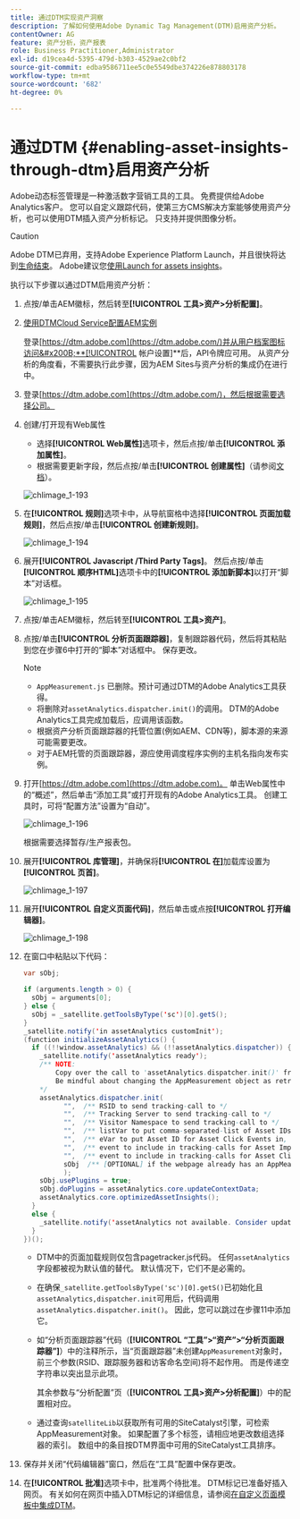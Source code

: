 ```yaml
---
title: 通过DTM实现资产洞察
description: 了解如何使用Adobe Dynamic Tag Management(DTM)启用资产分析。
contentOwner: AG
feature: 资产分析，资产报表
role: Business Practitioner,Administrator
exl-id: d19cea4d-5395-479d-b303-4529ae2c0bf2
source-git-commit: edba9586711ee5c0e5549dbe374226e878803178
workflow-type: tm+mt
source-wordcount: '682'
ht-degree: 0%

---
```


# 通过DTM {#enabling-asset-insights-through-dtm}启用资产分析

Adobe动态标签管理是一种激活数字营销工具的工具。 免费提供给Adobe Analytics客户。 您可以自定义跟踪代码，使第三方CMS解决方案能够使用资产分析，也可以使用DTM插入资产分析标记。 只支持并提供图像分析。

>[!CAUTION]
>
>Adobe DTM已弃用，支持Adobe Experience Platform Launch，并且很快将达到[生命结束](https://medium.com/launch-by-adobe/dtm-plans-for-a-sunset-3c6aab003a6f)。 Adobe建议您[使用Launch for assets insights](https://experienceleague.adobe.com/docs/experience-manager-learn/assets/advanced/asset-insights-launch-tutorial.html)。

执行以下步骤以通过DTM启用资产分析：

1. 点按/单击AEM徽标，然后转至&#x200B;**[!UICONTROL 工具>资产>分析配置]**。
1. [使用DTMCloud Service配置AEM实例](../sites-administering/dtm.md)

   登录[https://dtm.adobe.com](https://dtm.adobe.com/)并从用户档案图标访问&#x200B;**[!UICONTROL 帐户设置]**&#x200B;后，API令牌应可用。 从资产分析的角度看，不需要执行此步骤，因为AEM Sites与资产分析的集成仍在进行中。

1. 登录[https://dtm.adobe.com](https://dtm.adobe.com/)，然后根据需要选择公司。
1. 创建/打开现有Web属性

   * 选择&#x200B;**[!UICONTROL Web属性]**&#x200B;选项卡，然后点按/单击&#x200B;**[!UICONTROL 添加属性]**。
   * 根据需要更新字段，然后点按/单击&#x200B;**[!UICONTROL 创建属性]**（请参阅[文档](https://helpx.adobe.com/experience-manager/using/dtm.html)）。

   ![chlimage_1-193](assets/chlimage_1-193.png)

1. 在&#x200B;**[!UICONTROL 规则]**&#x200B;选项卡中，从导航窗格中选择&#x200B;**[!UICONTROL 页面加载规则]**，然后点按/单击&#x200B;**[!UICONTROL 创建新规则]**。

   ![chlimage_1-194](assets/chlimage_1-194.png)

1. 展开&#x200B;**[!UICONTROL Javascript /Third Party Tags]**。 然后点按/单击&#x200B;**[!UICONTROL 顺序HTML]**&#x200B;选项卡中的&#x200B;**[!UICONTROL 添加新脚本]**&#x200B;以打开“脚本”对话框。

   ![chlimage_1-195](assets/chlimage_1-195.png)

1. 点按/单击AEM徽标，然后转至&#x200B;**[!UICONTROL 工具>资产]**。
1. 点按/单击&#x200B;**[!UICONTROL 分析页面跟踪器]**，复制跟踪器代码，然后将其粘贴到您在步骤6中打开的“脚本”对话框中。 保存更改。

   >[!NOTE]
   >
   >* `AppMeasurement.js` 已删除。预计可通过DTM的Adobe Analytics工具获得。
   >* 将删除对`assetAnalytics.dispatcher.init()`的调用。 DTM的Adobe Analytics工具完成加载后，应调用该函数。
   >* 根据资产分析页面跟踪器的托管位置(例如AEM、CDN等)，脚本源的来源可能需要更改。
   >* 对于AEM托管的页面跟踪器，源应使用调度程序实例的主机名指向发布实例。


1. 打开[https://dtm.adobe.com](https://dtm.adobe.com)。 单击Web属性中的“概述”，然后单击“添加工具”或打开现有的Adobe Analytics工具。 创建工具时，可将“配置方法”设置为“自动”。

   ![chlimage_1-196](assets/chlimage_1-196.png)

   根据需要选择暂存/生产报表包。

1. 展开&#x200B;**[!UICONTROL 库管理]**，并确保将&#x200B;**[!UICONTROL 在]**&#x200B;加载库设置为&#x200B;**[!UICONTROL 页首]**。

   ![chlimage_1-197](assets/chlimage_1-197.png)

1. 展开&#x200B;**[!UICONTROL 自定义页面代码]**，然后单击或点按&#x200B;**[!UICONTROL 打开编辑器]**。

   ![chlimage_1-198](assets/chlimage_1-198.png)

1. 在窗口中粘贴以下代码：

   ```java
   var sObj;
   
   if (arguments.length > 0) {
     sObj = arguments[0];
   } else {
     sObj = _satellite.getToolsByType('sc')[0].getS();
   }
   _satellite.notify('in assetAnalytics customInit');
   (function initializeAssetAnalytics() {
     if ((!!window.assetAnalytics) && (!!assetAnalytics.dispatcher)) {
       _satellite.notify('assetAnalytics ready');
       /** NOTE:
           Copy over the call to 'assetAnalytics.dispatcher.init()' from Assets Pagetracker
           Be mindful about changing the AppMeasurement object as retrieved above.
       */
       assetAnalytics.dispatcher.init(
             "",  /** RSID to send tracking-call to */
             "",  /** Tracking Server to send tracking-call to */
             "",  /** Visitor Namespace to send tracking-call to */
             "",  /** listVar to put comma-separated-list of Asset IDs for Asset Impression Events in tracking-call, e.g. 'listVar1' */
             "",  /** eVar to put Asset ID for Asset Click Events in, e.g. 'eVar3' */
             "",  /** event to include in tracking-calls for Asset Impression Events, e.g. 'event8' */
             "",  /** event to include in tracking-calls for Asset Click Events, e.g. 'event7' */
             sObj  /** [OPTIONAL] if the webpage already has an AppMeasurement object, please include the object here. If unspecified, Pagetracker Core shall create its own AppMeasurement object */
             );
       sObj.usePlugins = true;
       sObj.doPlugins = assetAnalytics.core.updateContextData;
       assetAnalytics.core.optimizedAssetInsights();
     }
     else {
       _satellite.notify('assetAnalytics not available. Consider updating the Custom Page Code', 4);
     }
   })();
   ```

   * DTM中的页面加载规则仅包含pagetracker.js代码。 任何`assetAnalytics`字段都被视为默认值的替代。 默认情况下，它们不是必需的。
   * 在确保`_satellite.getToolsByType('sc')[0].getS()`已初始化且`assetAnalytics,dispatcher.init`可用后，代码调用`assetAnalytics.dispatcher.init()`。 因此，您可以跳过在步骤11中添加它。
   * 如“分析页面跟踪器”代码（**[!UICONTROL “工具”>“资产”>“分析页面跟踪器”]**）中的注释所示，当“页面跟踪器”未创建`AppMeasurement`对象时，前三个参数(RSID、跟踪服务器和访客命名空间)将不起作用。 而是传递空字符串以突出显示此项。

      其余参数与“分析配置”页（**[!UICONTROL 工具>资产>分析配置]**）中的配置相对应。

   * 通过查询`satelliteLib`以获取所有可用的SiteCatalyst引擎，可检索AppMeasurement对象。 如果配置了多个标签，请相应地更改数组选择器的索引。 数组中的条目按DTM界面中可用的SiteCatalyst工具排序。

1. 保存并关闭“代码编辑器”窗口，然后在“工具”配置中保存更改。
1. 在&#x200B;**[!UICONTROL 批准]**&#x200B;选项卡中，批准两个待批准。 DTM标记已准备好插入网页。 有关如何在网页中插入DTM标记的详细信息，请参阅[在自定义页面模板中集成DTM](https://blogs.adobe.com/experiencedelivers/experience-management/integrating-dtm-custom-aem6-page-template/)。
